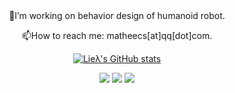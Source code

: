 <div id="title" align=center>
🔭I’m working on behavior design of humanoid robot.

📫How to reach me: matheecs[at]qq[dot]com.

[![Lieλ's GitHub stats](https://github-readme-stats.vercel.app/api?username=matheecs)](https://github.com/anuraghazra/github-readme-stats)

![](https://img.shields.io/badge/code-C++|Python|CMake-red)
![](https://img.shields.io/badge/call-Pin|CasADi|MeshCat-green)
![](https://img.shields.io/badge/love-Ann|Reading|Drawing-blue)
</div>

